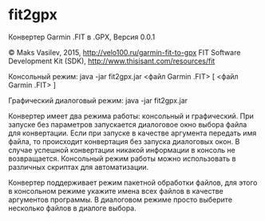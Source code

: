 # fit2gpx

Конвертер Garmin .FIT в .GPX, Версия 0.0.1

© Maks Vasilev, 2015, http://velo100.ru/garmin-fit-to-gpx
FIT Software Development Kit (SDK), http://www.thisisant.com/resources/fit

Консольный режим:
	java -jar fit2gpx.jar <файл Garmin .FIT> [ <файл Garmin .FIT> ]

Графический диалоговый режим:
	java -jar fit2gpx.jar

Конвертер имеет два режима работы: консольный и графический. При запуске без параметров запускается диалоговое окно
выбора файла для конвертации. Если при запуске в качестве аргумента передать имя файла, то происходит конвертация
без запуска диалоговых окон. В случае успешной конвертации никакой информации в консоль не возвращается.
Консольный режим работы можно использовать в различных скриптах для автоматизации.

Конвертер поддерживает режим пакетной обработки файлов, для этого в консольном режиме укажите имена всех файлов
в качестве аргументов программы. В диалоговом режиме просто выберите несколько файлов в диалоге выбора.
